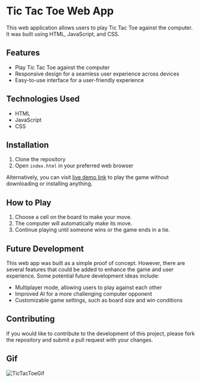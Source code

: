 # Tic Tac Toe Web App

This web application allows users to play Tic Tac Toe against the computer. It was built using HTML, JavaScript, and CSS.

## Features

- Play Tic Tac Toe against the computer
- Responsive design for a seamless user experience across devices
- Easy-to-use interface for a user-friendly experience

## Technologies Used

- HTML
- JavaScript
- CSS

## Installation

1. Clone the repository
2. Open `index.html` in your preferred web browser

Alternatively, you can visit [live demo link](https://example.com) to play the game without downloading or installing anything.

## How to Play

1. Choose a cell on the board to make your move.
2. The computer will automatically make its move.
3. Continue playing until someone wins or the game ends in a tie.

## Future Development

This web app was built as a simple proof of concept. However, there are several features that could be added to enhance the game and user experience. Some potential future development ideas include:

- Multiplayer mode, allowing users to play against each other
- Improved AI for a more challenging computer opponent
- Customizable game settings, such as board size and win conditions

## Contributing

If you would like to contribute to the development of this project, please fork the repository and submit a pull request with your changes.

## Gif
![TicTacToeGif](https://user-images.githubusercontent.com/96387037/218341508-072ec5eb-958a-4efa-afa7-b510d08b8d91.gif)



